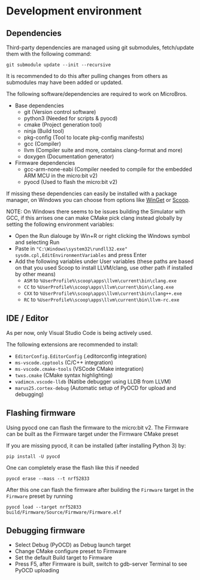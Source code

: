 # Development environment

## Dependencies

Third-party dependencies are managed using git submodules, fetch/update them with the following command:
```
git submodule update --init --recursive
```
It is recommended to do this after pulling changes from others as submodules may have been added or updated.

The following software/dependencies are required to work on MicroBros.
- Base dependencies
    - git (Version control software)
    - python3 (Needed for scripts & pyocd)
    - cmake (Project generation tool)
    - ninja (Build tool)
    - pkg-config (Tool to locate pkg-config manifests)
    - gcc (Compiler)
    - llvm (Compiler suite and more, contains clang-format and more)
    - doxygen (Documentation generator)
- Firmware dependencies
    - gcc-arm-none-eabi (Compiler needed to compile for the embedded ARM MCU in the micro:bit v2)
    - pyocd (Used to flash the micro:bit v2)

If missing these dependencies can easily be installed with a package manager, on Windows you can choose from options like [WinGet](https://learn.microsoft.com/en-us/windows/package-manager/winget/) or [Scoop](https://scoop.sh/).

NOTE: On Windows there seems to be issues building the Simulator with GCC, if this arrises one can make CMake pick clang instead globally by setting the following environment variables:
- Open the Run dialouge by Win+R or right clicking the Windows symbol and selecting Run
- Paste in `"C:\Windows\system32\rundll32.exe" sysdm.cpl,EditEnvironmentVariables` and press Enter
- Add the following variables under User variables (these paths are based on that you used Scoop to install LLVM/clang, use other path if installed by other means)
    - `ASM` to `%UserProfile%\scoop\apps\llvm\current\bin\clang.exe`
    - `CC` to `%UserProfile%\scoop\apps\llvm\current\bin\clang.exe`
    - `CXX` to `%UserProfile%\scoop\apps\llvm\current\bin\clang++.exe`
    - `RC` to `%UserProfile%\scoop\apps\llvm\current\bin\llvm-rc.exe`

## IDE / Editor

As per now, only Visual Studio Code is being actively used.

The following extensions are recommended to install:
- `EditorConfig.EditorConfig` (.editorconfig integration)
- `ms-vscode.cpptools` (C/C++ integration)
- `ms-vscode.cmake-tools` (VSCode CMake integration)
- `twxs.cmake` (CMake syntax highlighting)
- `vadimcn.vscode-lldb` (Natibe debugger using LLDB from LLVM)
- `marus25.cortex-debug` (Automatic setup of PyOCD for upload and debugging)

## Flashing firmware
Using pyocd one can flash the firmware to the micro:bit v2.
The Firmware can be built as the Firmware target under the Firmware CMake preset

If you are missing pyocd, it can be installed (after installing Python 3) by:
```
pip install -U pyocd
```

One can completely erase the flash like this if needed
```
pyocd erase --mass --t nrf52833
```

After this one can flash the firmware after building the `Firmware` target in the `Firmware` preset by running
```
pyocd load --target nrf52833 build/Firmware/Source/Firmware/Firmware.elf
```

## Debugging firmware
- Select Debug (PyOCD) as Debug launch target
- Change CMake configure preset to Firmware
- Set the default Build target to Firmware
- Press F5, after Firmware is built, switch to gdb-server Terminal to see PyOCD uploading
